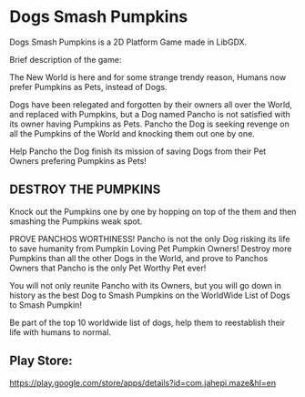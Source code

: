 # Dogs Smash Pumpkins

Dogs Smash Pumpkins is a 2D Platform Game made in LibGDX.

Brief description of the game:

The New World is here and for some strange trendy reason, Humans now prefer Pumpkins as Pets, instead of Dogs.

Dogs have been relegated and forgotten by their owners all over the World, and replaced with Pumpkins, but a Dog named Pancho is not satisfied with its owner having Pumpkins as Pets. Pancho the Dog is seeking revenge on all the Pumpkins of the World and knocking them out one by one.

Help Pancho the Dog finish its mission of saving Dogs from their Pet Owners prefering Pumpkins as Pets!

## DESTROY THE PUMPKINS
Knock out the Pumpkins one by one by hopping on top of the them and then smashing the Pumpkins weak spot.

PROVE PANCHOS WORTHINESS!
Pancho is not the only Dog risking its life to save humanity from Pumpkin Loving Pet Pumpkin Owners! Destroy more Pumpkins than all the other Dogs in the World, and prove to Panchos Owners that Pancho is the only Pet Worthy Pet ever!

You will not only reunite Pancho with its Owners, but you will go down in history as the best Dog to Smash Pumpkins on the WorldWide List of Dogs to Smash Pumpkin!

Be part of the top 10 worldwide list of dogs, help them to reestablish their life with humans to normal.

## Play Store:
https://play.google.com/store/apps/details?id=com.jahepi.maze&hl=en
